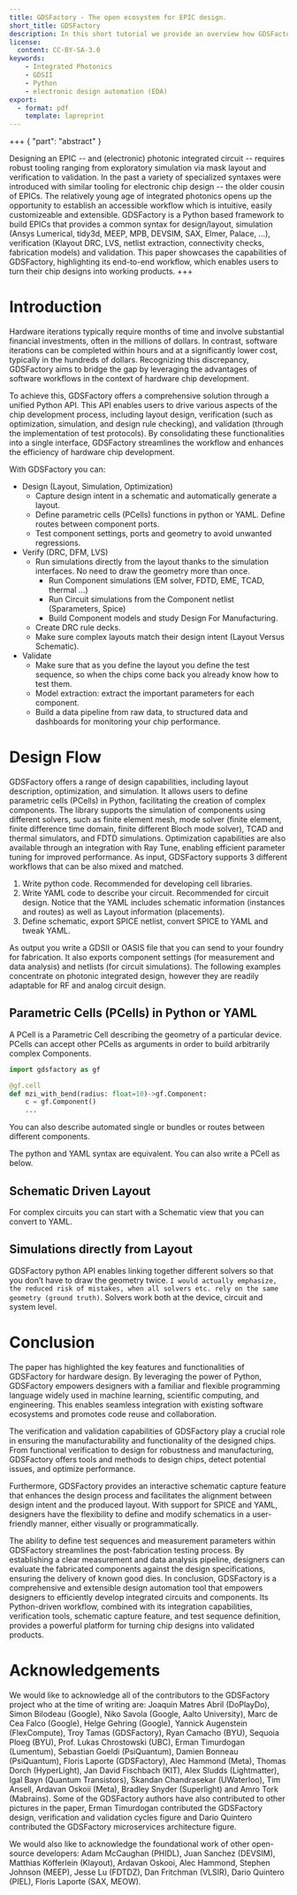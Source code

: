 ```yaml
---
title: GDSFactory - The open ecosystem for EPIC design.
short_title: GDSFactory
description: In this short tutorial we provide an overview how GDSFactory bridges (or unifies?) the full EPIC design cycle.
license:
  content: CC-BY-SA-3.0
keywords:
    - Integrated Photonics
    - GDSII
    - Python
    - electronic design automation (EDA)
export:
  - format: pdf
    template: lapreprint
---
```


+++ { "part": "abstract" }

Designing an EPIC -- and (electronic) photonic integrated circuit -- requires robust tooling ranging from exploratory simulation via mask layout and verification to validation. In the past a variety of specialized syntaxes were introduced with similar tooling for electronic chip design -- the older cousin of EPICs. The relatively young age of integrated photonics opens up the opportunity to establish an accessible workflow which is intuitive, easily customizeable and extensible. GDSFactory is a Python based framework to build EPICs that provides a common syntax for design/layout, simulation (Ansys Lumerical, tidy3d, MEEP, MPB, DEVSIM, SAX, Elmer, Palace, …), verification (Klayout DRC, LVS, netlist extraction, connectivity checks, fabrication models) and validation. This paper showcases the capabilities of GDSFactory, highlighting its end-to-end workflow, which enables users to turn their chip designs into working products.
+++

# Introduction

Hardware iterations typically require months of time and involve substantial financial investments, often in the millions of dollars. In contrast, software iterations can be completed within hours and at a significantly lower cost, typically in the hundreds of dollars. Recognizing this discrepancy, GDSFactory aims to bridge the gap by leveraging the advantages of software workflows in the context of hardware chip development.

To achieve this, GDSFactory offers a comprehensive solution through a unified Python API. This API enables users to drive various aspects of the chip development process, including layout design, verification (such as optimization, simulation, and design rule checking), and validation (through the implementation of test protocols). By consolidating these functionalities into a single interface, GDSFactory streamlines the workflow and enhances the efficiency of hardware chip development.

With GDSFactory you can:
- Design (Layout, Simulation, Optimization)
    - Capture design intent in a schematic and automatically generate a layout.
    - Define parametric cells (PCells) functions in python or YAML. Define routes between component ports.
    - Test component settings, ports and geometry to avoid unwanted regressions.
- Verify (DRC, DFM, LVS)
    - Run simulations directly from the layout thanks to the simulation interfaces. No need to draw the geometry more than once.
        - Run Component simulations (EM solver, FDTD, EME, TCAD, thermal …)
        - Run Circuit simulations from the Component netlist (Sparameters, Spice)
        - Build Component models and study Design For Manufacturing.
    - Create DRC rule decks.
    - Make sure complex layouts match their design intent (Layout Versus Schematic).
- Validate
    - Make sure that as you define the layout you define the test sequence, so when the chips come back you already know how to test them.
    - Model extraction: extract the important parameters for each component.
    - Build a data pipeline from raw data, to structured data and dashboards for monitoring your chip performance.

# Design Flow

GDSFactory offers a range of design capabilities, including layout description, optimization, and simulation. It allows users to define parametric cells (PCells) in Python, facilitating the creation of complex components. The library supports the simulation of components using different solvers, such as finite element mesh, mode solver (finite element, finite difference time domain, finite different Bloch mode solver), TCAD and thermal simulators, and FDTD simulations. Optimization capabilities are also available through an integration with Ray Tune, enabling efficient parameter tuning for improved performance.
As input, GDSFactory supports 3 different workflows that can be also mixed and matched.

1. Write python code. Recommended for developing cell libraries.
2. Write YAML code to describe your circuit. Recommended for circuit design. Notice that the YAML includes schematic information (instances and routes) as well as Layout information (placements).
3. Define schematic, export SPICE netlist, convert SPICE to YAML and tweak YAML.

As output you write a GDSII or OASIS file that you can send to your foundry for fabrication. It also exports component settings (for measurement and data analysis) and netlists (for circuit simulations). The following examples concentrate on photonic integrated design, however they are readily adaptable for RF and analog circuit design.

## Parametric Cells (PCells) in Python or YAML
A PCell is a Parametric Cell describing the geometry of a particular device. PCells can accept other PCells as arguments in order to build arbitrarily complex Components.

```python
import gdsfactory as gf

@gf.cell
def mzi_with_bend(radius: float=10)->gf.Component:
    c = gf.Component()
    ...
```

You can also describe automated single or bundles or routes between different components. 

The python and YAML syntax are equivalent. You can also write a PCell as below.

## Schematic Driven Layout
For complex circuits you can start with a Schematic view that you can convert to YAML.


## Simulations directly from Layout
GDSFactory python API enables linking together different solvers so that you don’t have to draw the geometry twice. `I would actually emphasize, the reduced risk of mistakes, when all solvers etc. rely on the same geometry (ground truth)`. Solvers work both at the device, circuit and system level.

# Conclusion
The paper has highlighted the key features and functionalities of GDSFactory for hardware design. By leveraging the power of Python, GDSFactory empowers designers with a familiar and flexible programming language widely used in machine learning, scientific computing, and engineering. This enables seamless integration with existing software ecosystems and promotes code reuse and collaboration.

The verification and validation capabilities of GDSFactory play a crucial role in ensuring the manufacturability and functionality of the designed chips. From functional verification to design for robustness and manufacturing, GDSFactory offers tools and methods to design chips, detect potential issues, and optimize performance.

Furthermore, GDSFactory provides an interactive schematic capture feature that enhances the design process and facilitates the alignment between design intent and the produced layout. With support for SPICE and YAML, designers have the flexibility to define and modify schematics in a user-friendly manner, either visually or programmatically.

The ability to define test sequences and measurement parameters within GDSFactory streamlines the post-fabrication testing process. By establishing a clear measurement and data analysis pipeline, designers can evaluate the fabricated components against the design specifications, ensuring the delivery of known good dies. In conclusion, GDSFactory is a comprehensive and extensible design automation tool that empowers designers to efficiently develop integrated circuits and components. Its Python-driven workflow, combined with its integration capabilities, verification tools, schematic capture feature, and test sequence definition, provides a powerful platform for turning chip designs into validated products. 

# Acknowledgements
We would like to acknowledge all of the contributors to the GDSFactory project who at the time of writing are: Joaquin Matres Abril (DoPlayDo), Simon Bilodeau (Google), Niko Savola (Google, Aalto University), Marc de Cea Falco (Google), Helge Gehring (Google), Yannick Augenstein (FlexCompute), Troy Tamas (GDSFactory), Ryan Camacho (BYU), Sequoia Ploeg (BYU), Prof. Lukas Chrostowski (UBC), Erman Timurdogan (Lumentum),  Sebastian Goeldi (PsiQuantum), Damien Bonneau (PsiQuantum), Floris Laporte (GDSFactory), Alec Hammond (Meta), Thomas Dorch (HyperLight), Jan David Fischbach (KIT), Alex Sludds (Lightmatter), Igal Bayn (Quantum Transistors), Skandan Chandrasekar (UWaterloo), Tim Ansell, Ardavan Oskoii (Meta), Bradley Snyder (Superlight) and Amro Tork (Mabrains). Some of the GDSFactory authors have also contributed to other pictures in the paper, Erman Timurdogan contributed the GDSFactory design, verification and validation cycles figure and Dario Quintero contributed the GDSFactory microservices architecture figure.

We would also like to acknowledge the foundational work of other open-source developers: Adam McCaughan (PHIDL), Juan Sanchez (DEVSIM),  Matthias Köfferlein (Klayout), Ardavan Oskooi, Alec Hammond, Stephen Johnson (MEEP), Jesse Lu (FDTDZ), Dan Fritchman (VLSIR), Dario Quintero (PIEL), Floris Laporte (SAX, MEOW). 
